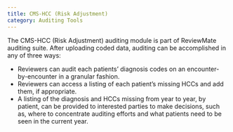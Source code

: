 ```yaml
---
title: CMS-HCC (Risk Adjustment)
category: Auditing Tools
---
```

The CMS-HCC (Risk Adjustment) auditing module is part of ReviewMate auditing suite. After uploading coded data, auditing can be accomplished in any of three ways:

* Reviewers can audit each patients’ diagnosis codes on an encounter-by-encounter in a granular fashion.
* Reviewers can access a listing of each patient’s missing HCCs and add them, if appropriate.
* A listing of the diagnosis and HCCs missing from year to year, by patient, can be provided to interested parties to make decisions, such as, where to concentrate auditing efforts and what patients need to be seen in the current year.
